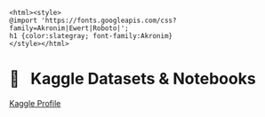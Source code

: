 ```
<html><style>
@import 'https://fonts.googleapis.com/css?family=Akronim|Ewert|Roboto|';
h1 {color:slategray; font-family:Akronim}
</style></html>
```

# &#x1F4D1; &nbsp; Kaggle Datasets & Notebooks

[Kaggle Profile](https://www.kaggle.com/olgabelitskaya)